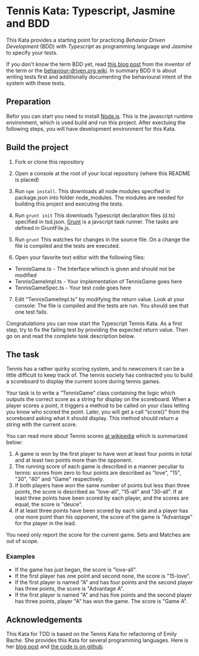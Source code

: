 # Tennis Kata: Typescript, Jasmine and BDD

This Kata provides a starting point for practicing *Behavior Driven Development* (BDD) with *Typescript* as programming language and
*Jasmine* to specify your tests.

If you don't know the term BDD yet, read [this blog post](http://dannorth.net/introducing-bdd/) from the inventor of the term or the [behaviour-driven.org wiki](http://behaviour-driven.org). In summary BDD it is about writing tests first and additionally documenting the behavioural intent of the system with these tests.

## Preparation

Befor you can start you need to install [Node.js](http://nodejs.org/). This is the javascript runtime environment, 
which is used build and run this project.
After exectuing the following steps, you will have development environment for this Kata.

##  Build the project
1. Fork or clone this repository

2. Open a console at the root of your local repository (where this README is placed)

3. Run ```npm install```.
    This downloads all node modules specified in package.json into folder node_modules.
    The modules are needed for building this project and executing the tests.

4. Run ```grunt init```
    This downloads Typescript declaration files (d.ts) specified in tsd.json.
    [Grunt](http://gruntjs.com/) is a javscript task runner. 
    The tasks are defined in GruntFile.js.

5. Run ```grunt``` 
    This watches for changes in the source file. On a change the file is compiled and the tests are executed.

6. Open your favorite text editor with the following files:

  - TennisGame.ts - The Interface whioch is given and should not be modified
  - TennisGameImpl.ts - Your implementation of TennisGame goes here
  - TennisGameSpec.ts - Your test code goes here
  
7. Edit "TennisGameImpl.ts" by modifying the return value. 
   Look at your console: The file is compiled and the tests are run.
   You should see that one test fails.

Congratulations you can now start the Typescript Tennis Kata. As a first step, try to fix the failing test by providing the expected return value. Then go on and read the complete task description below.

## The task
Tennis has a rather quirky scoring system, and to newcomers it can be a little difficult to keep track of. The tennis society has contracted you to build a scoreboard to display the current score during tennis games. 

Your task is to write a “TennisGame” class containing the logic which outputs the correct score as a string for display on the scoreboard. When a player scores a point, it triggers a method to be called on your class letting you know who scored the point. Later, you will get a call “score()” from the scoreboard asking what it should display. This method should return a string with the current score.

You can read more about Tennis scores [at wikipedia](http://en.wikipedia.org/wiki/Tennis_scoring_system#Game_score) which is summarized below:

1. A game is won by the first player to have won at least four points in total and at least two points more than the opponent.
2. The running score of each game is described in a manner peculiar to tennis: scores from zero to four points are described as "love", "15", "30", "40" and "Game" respectively. 
3. If both players have won the same number of points but less than three points, the score is described as "love-all", "15-all" and "30-all". If at least three points have been scored by each player, and the scores are equal, the score is "deuce".
4. If at least three points have been scored by each side and a player has one more point than his opponent, the score of the game is "Advantage" for the player in the lead.

You need only report the score for the current game. Sets and Matches are out of scope.

### Examples
- If the game has just began, the score is "love-all".
- If the first player has one point and second none, the score is "15-love".
- If the first player is named "A" and has four points and the second player has three points, the score is "Advantage A".
- If the first player is named "A" and has five points and the second player has three points, player "A" has won the game. 
The score is "Game A". 


## Acknowledgements

This Kata for TDD is based on the Tennis Kata for refactoring of Emily Bache. 
She provides this Kata for several programming languages. 
Here is her [blog post](http://emilybache.blogspot.co.at/2011/08/refactoring-kata-fun.html)
and [the code is on github](https://github.com/emilybache/Tennis-Refactoring-Kata).

